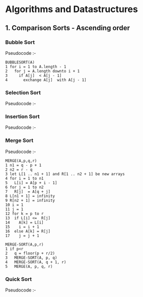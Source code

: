 # Algorithms and Datastructures
## 1. Comparison Sorts - Ascending order
### Bubble Sort
Pseudocode :-
```
BUBBLESORT(A)
1 for i = 1 to A.length - 1
2   for j = A.length downto i + 1
3     if A[j]  < A[j - 1]
4       exchange A[j]  with A[j - 1]
```

### Selection Sort
Pseudocode :-

### Insertion Sort
Pseudocode :-

### Merge Sort
Pseudocode :-
```
MERGE(A,p,q,r)
1 n1 = q - p + 1
2 n2 = r - q
3 let L[1 .. n1 + 1] and R[1 .. n2 + 1] be new arrays
4 for i = 1 to n1
5   L[i] = A[p + i - 1]
6 for j = 1 to n2
7   R[j]  = A[q + j]
8 L[n1 + 1] = infinity
9 R[n2 + 1] = infinity
10 i = 1
11 j = 1
12 for k = p to r
13  if L[i] <=  R[j]
14    A[k] = L[i]
15    i = i + 1
16  else A[k] = R[j]
17    j = j + 1

MERGE-SORT(A,p,r)
1 if p<r
2   q = floor(p + r/2)
3   MERGE-SORT(A, p, q)
4   MERGE-SORT(A, q + 1, r)
5   MERGE(A, p, q, r)
```

### Quick Sort
Pseudocode :-

